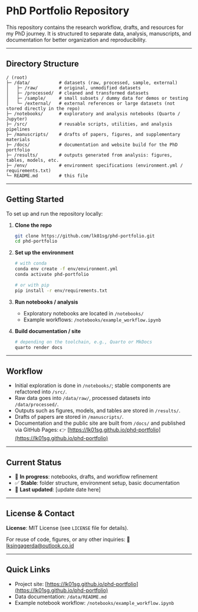 # PhD Portfolio Repository

This repository contains the research workflow, drafts, and resources for my PhD journey.
It is structured to separate data, analysis, manuscripts, and documentation for better organization and reproducibility.

---

## Directory Structure

```
/ (root)
├─ /data/           # datasets (raw, processed, sample, external)
│   ├─ /raw/        # original, unmodified datasets
│   ├─ /processed/  # cleaned and transformed datasets
│   ├─ /sample/     # small subsets / dummy data for demos or testing
│   └─ /external/   # external references or large datasets (not stored directly in the repo)
├─ /notebooks/      # exploratory and analysis notebooks (Quarto / Jupyter)
├─ /src/            # reusable scripts, utilities, and analysis pipelines
├─ /manuscripts/    # drafts of papers, figures, and supplementary materials
├─ /docs/           # documentation and website build for the PhD portfolio
├─ /results/        # outputs generated from analysis: figures, tables, models, etc.
├─ /env/            # environment specifications (environment.yml / requirements.txt)
└─ README.md        # this file
```

---

## Getting Started

To set up and run the repository locally:

1. **Clone the repo**

   ```bash
   git clone https://github.com/lk01sg/phd-portfolio.git
   cd phd-portfolio
   ```

2. **Set up the environment**

   ```bash
   # with conda
   conda env create -f env/environment.yml
   conda activate phd-portfolio

   # or with pip
   pip install -r env/requirements.txt
   ```

3. **Run notebooks / analysis**

   * Exploratory notebooks are located in `/notebooks/`
   * Example workflows: `/notebooks/example_workflow.ipynb`

4. **Build documentation / site**

   ```bash
   # depending on the toolchain, e.g., Quarto or MkDocs
   quarto render docs
   ```

---

## Workflow

* Initial exploration is done in `/notebooks/`; stable components are refactored into `/src/`.
* Raw data goes into `/data/raw/`, processed datasets into `/data/processed/`.
* Outputs such as figures, models, and tables are stored in `/results/`.
* Drafts of papers are stored in `/manuscripts/`.
* Documentation and the public site are built from `/docs/` and published via GitHub Pages:
  👉 [https://lk01sg.github.io/phd-portfolio](https://lk01sg.github.io/phd-portfolio)

---

## Current Status

* 🔧 **In progress**: notebooks, drafts, and workflow refinement
* ✅ **Stable**: folder structure, environment setup, basic documentation
* 📅 **Last updated**: \[update date here]

---

## License & Contact

**License**: MIT License (see `LICENSE` file for details).

For reuse of code, figures, or any other inquiries:
📧 [lksingagerda@outlook.co.id](mailto:lksingagerda@outlook.co.id)

---

## Quick Links

* Project site: [https://lk01sg.github.io/phd-portfolio](https://lk01sg.github.io/phd-portfolio)
* Data documentation: `/data/README.md`
* Example notebook workflow: `/notebooks/example_workflow.ipynb`